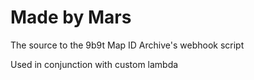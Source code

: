# Made by Mars

The source to the 9b9t Map ID Archive's webhook script

Used in conjunction with custom lambda 
